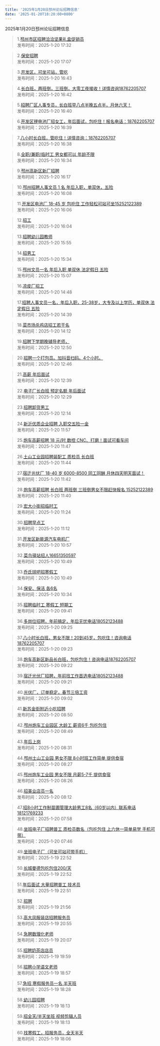 ```yaml
---
title: '2025年1月20日邳州论坛招聘信息'
date: '2025-01-20T18:20:00+0800'
---
```

2025年1月20日邳州论坛招聘信息
<!--more-->
>1.[邳州市区招聘洽洽坚果礼盒促销员](https://www.pzzc.net/forum.php?mod=viewthread&tid=10485213)<br>
>发布时间：2025-1-20 17:32

>2.[保安招聘](https://www.pzzc.net/forum.php?mod=viewthread&tid=10485210)<br>
>发布时间：2025-1-20 17:07

>3.[开发区，可坐可站，管吃](https://www.pzzc.net/forum.php?mod=viewthread&tid=10485204)<br>
>发布时间：2025-1-20 16:43

>4.[长白班，两班倒，三班倒，大零工夜接收！详情咨询18762205707](https://www.pzzc.net/forum.php?mod=viewthread&tid=10485203)<br>
>发布时间：2025-1-20 16:42

>5.[招聘厂区人事专员，长白班早八点半晚五点半，月休六天！](https://www.pzzc.net/forum.php?mod=viewthread&tid=10485202)<br>
>发布时间：2025-1-20 16:40

>6.[开发区锂电池厂招女工，年后面试，包吃住！报名电话：18762205707](https://www.pzzc.net/forum.php?mod=viewthread&tid=10485201)<br>
>发布时间：2025-1-20 16:39

>7.[八小时长白班，管吃住！详情咨询：18762205707](https://www.pzzc.net/forum.php?mod=viewthread&tid=10485200)<br>
>发布时间：2025-1-20 16:38

>8.[全职/兼职/临时工 男女都可以 年龄不限](https://www.pzzc.net/forum.php?mod=viewthread&tid=10485199)<br>
>发布时间：2025-1-20 16:34

>9.[邳州高新区新厂招聘](https://www.pzzc.net/forum.php?mod=viewthread&tid=10485196)<br>
>发布时间：2025-1-20 16:17

>10.[邳州招聘人事文员 1 名 年后入职，单双休，五险](https://www.pzzc.net/forum.php?mod=viewthread&tid=10485194)<br>
>发布时间：2025-1-20 16:08

>11.[开发区电池厂 18-45 岁 包吃住 工作轻松可站可坐15252122389](https://www.pzzc.net/forum.php?mod=viewthread&tid=10485193)<br>
>发布时间：2025-1-20 16:06

>12.[招工](https://www.pzzc.net/forum.php?mod=viewthread&tid=10485192)<br>
>发布时间：2025-1-20 16:04

>13.[招聘幼儿园教师](https://www.pzzc.net/forum.php?mod=viewthread&tid=10485190)<br>
>发布时间：2025-1-20 15:55

>14.[招男工](https://www.pzzc.net/forum.php?mod=viewthread&tid=10485184)<br>
>发布时间：2025-1-20 15:34

>15.[邳州文员一名 年后入职 单双休 法定假日 五险](https://www.pzzc.net/forum.php?mod=viewthread&tid=10485182)<br>
>发布时间：2025-1-20 15:07

>16.[凉皮厂招工](https://www.pzzc.net/forum.php?mod=viewthread&tid=10485181)<br>
>发布时间：2025-1-20 14:48

>17.[招聘人事文员一名，年后入职，25-38岁，大专及以上学历，单双休 法定假日 五险](https://www.pzzc.net/forum.php?mod=viewthread&tid=10485179)<br>
>发布时间：2025-1-20 14:39

>18.[菜市场杀鸡店招工若干名](https://www.pzzc.net/forum.php?mod=viewthread&tid=10485175)<br>
>发布时间：2025-1-20 14:12

>19.[招聘下学期晚辅导老师，](https://www.pzzc.net/forum.php?mod=viewthread&tid=10485160)<br>
>发布时间：2025-1-20 12:50

>20.[招聘一个打包员。加抖音扫码。4个小时。](https://www.pzzc.net/forum.php?mod=viewthread&tid=10485159)<br>
>发布时间：2025-1-20 12:46

>21.[高薪 年后面试](https://www.pzzc.net/forum.php?mod=viewthread&tid=10485157)<br>
>发布时间：2025-1-20 12:39

>22.[电子厂长白班 预定名额 年后面试](https://www.pzzc.net/forum.php?mod=viewthread&tid=10485156)<br>
>发布时间：2025-1-20 12:29

>23.[招聘卸货男工](https://www.pzzc.net/forum.php?mod=viewthread&tid=10485149)<br>
>发布时间：2025-1-20 12:14

>24.[新沂优质企业招聘 入职交五险一金](https://www.pzzc.net/forum.php?mod=viewthread&tid=10485147)<br>
>发布时间：2025-1-20 11:57

>25.[炮车高薪招聘  18 元/时 数控 CNC、打磨！面试可看车间](https://www.pzzc.net/forum.php?mod=viewthread&tid=10485145)<br>
>发布时间：2025-1-20 11:47

>26.[土山工业园招聘装配工 质检员 长白班](https://www.pzzc.net/forum.php?mod=viewthread&tid=10485143)<br>
>发布时间：2025-1-20 11:44

>27.[宿迁光伏厂 18-40 岁 6000-8500 同工同酬 月休四天明天面试！](https://www.pzzc.net/forum.php?mod=viewthread&tid=10485141)<br>
>发布时间：2025-1-20 11:42

>28.[炮车高薪招聘 长白班 两班倒 三班倒男女不限赶快报名 15252122389](https://www.pzzc.net/forum.php?mod=viewthread&tid=10485139)<br>
>发布时间：2025-1-20 11:40

>29.[宏大小街招临时工](https://www.pzzc.net/forum.php?mod=viewthread&tid=10485132)<br>
>发布时间：2025-1-20 11:24

>30.[招聘早点工](https://www.pzzc.net/forum.php?mod=viewthread&tid=10485128)<br>
>发布时间：2025-1-20 11:12

>31.[开发区新能源汽车电机厂](https://www.pzzc.net/forum.php?mod=viewthread&tid=10485119)<br>
>发布时间：2025-1-20 10:57

>32.[菜鸟驿站招人16651350597](https://www.pzzc.net/forum.php?mod=viewthread&tid=10485117)<br>
>发布时间：2025-1-20 10:49

>33.[乔氏球吧招寒假工](https://www.pzzc.net/forum.php?mod=viewthread&tid=10485116)<br>
>发布时间：2025-1-20 10:49

>34.[保安、保洁  各6名](https://www.pzzc.net/forum.php?mod=viewthread&tid=10485113)<br>
>发布时间：2025-1-20 10:34

>35.[招聘临时工 寒假工 短期工](https://www.pzzc.net/forum.php?mod=viewthread&tid=10485103)<br>
>发布时间：2025-1-20 09:41

>36.[多岗位招聘，年前搞定，年后无忧电话18052123488](https://www.pzzc.net/forum.php?mod=viewthread&tid=10485102)<br>
>发布时间：2025-1-20 09:25

>37.[八小时长白班，男女不限！20到45岁，包吃住！咨询电话18762205707](https://www.pzzc.net/forum.php?mod=viewthread&tid=10485101)<br>
>发布时间：2025-1-20 09:23

>38.[炮车高新区新品长白班，包吃包住！咨询电话18762205707](https://www.pzzc.net/forum.php?mod=viewthread&tid=10485100)<br>
>发布时间：2025-1-20 09:22

>39.[宿迁光伏厂招聘，年前找工作首选电话18052123488](https://www.pzzc.net/forum.php?mod=viewthread&tid=10485099)<br>
>发布时间：2025-1-20 09:21

>40.[光伏厂，订单稳定，春节三倍工资](https://www.pzzc.net/forum.php?mod=viewthread&tid=10485094)<br>
>发布时间：2025-1-20 09:02

>41.[新苏金街附近小吃招聘](https://www.pzzc.net/forum.php?mod=viewthread&tid=10485092)<br>
>发布时间：2025-1-20 08:50

>42.[邳州炮车工业园区 大龄工  薪资6千 包吃包住](https://www.pzzc.net/forum.php?mod=viewthread&tid=10485091)<br>
>发布时间：2025-1-20 08:49

>43.[年后上岗](https://www.pzzc.net/forum.php?mod=viewthread&tid=10485089)<br>
>发布时间：2025-1-20 08:31

>44.[邳州土山工业园 男女不限 8小时班工作简单 提供食宿](https://www.pzzc.net/forum.php?mod=viewthread&tid=10485087)<br>
>发布时间：2025-1-20 08:27

>45.[邳州炮车工业园 男女不限 月薪5-7千 提供食宿](https://www.pzzc.net/forum.php?mod=viewthread&tid=10485085)<br>
>发布时间：2025-1-20 08:26

>46.[招美业店员一名](https://www.pzzc.net/forum.php?mod=viewthread&tid=10485084)<br>
>发布时间：2025-1-20 08:12

>47.[招8小时工作制苗圃管理大龄男工8名（60岁以内）联系电话18121769233](https://www.pzzc.net/forum.php?mod=viewthread&tid=10485083)<br>
>发布时间：2025-1-20 07:58

>48.[坐班电子厂招聘普工 质检员数名（包吃包住 上六休一简单易学 手机可带）](https://www.pzzc.net/forum.php?mod=viewthread&tid=10485080)<br>
>发布时间：2025-1-20 07:46

>49.[坐班电子厂（可坐可站可带手机）](https://www.pzzc.net/forum.php?mod=viewthread&tid=10485056)<br>
>发布时间：2025-1-19 22:52

>50.[长城曼德包吃包住200/天](https://www.pzzc.net/forum.php?mod=viewthread&tid=10485055)<br>
>发布时间：2025-1-19 22:52

>51.[年后面试 大量招聘普工 技术员](https://www.pzzc.net/forum.php?mod=viewthread&tid=10485054)<br>
>发布时间：2025-1-19 22:51

>52.[招聘](https://www.pzzc.net/forum.php?mod=viewthread&tid=10485050)<br>
>发布时间：2025-1-19 21:56

>53.[高大凤服装店招聘服务员](https://www.pzzc.net/forum.php?mod=viewthread&tid=10485045)<br>
>发布时间：2025-1-19 20:55

>54.[急聘数理化老师](https://www.pzzc.net/forum.php?mod=viewthread&tid=10485041)<br>
>发布时间：2025-1-19 20:07

>55.[招聘奶茶店店员](https://www.pzzc.net/forum.php?mod=viewthread&tid=10485040)<br>
>发布时间：2025-1-19 19:59

>56.[招聘小学语文老师](https://www.pzzc.net/forum.php?mod=viewthread&tid=10485035)<br>
>发布时间：2025-1-19 18:57

>57.[急招  寒假服务员一名  半天班](https://www.pzzc.net/forum.php?mod=viewthread&tid=10485034)<br>
>发布时间：2025-1-19 18:28

>58.[幼儿园招聘](https://www.pzzc.net/forum.php?mod=viewthread&tid=10485031)<br>
>发布时间：2025-1-19 18:13

>59.[招全天/半天坐班 视频剪辑人员](https://www.pzzc.net/forum.php?mod=viewthread&tid=10485030)<br>
>发布时间：2025-1-19 18:13

>60.[找寒假工，招服务员，全天半天](https://www.pzzc.net/forum.php?mod=viewthread&tid=10485029)<br>
>发布时间：2025-1-19 18:06

